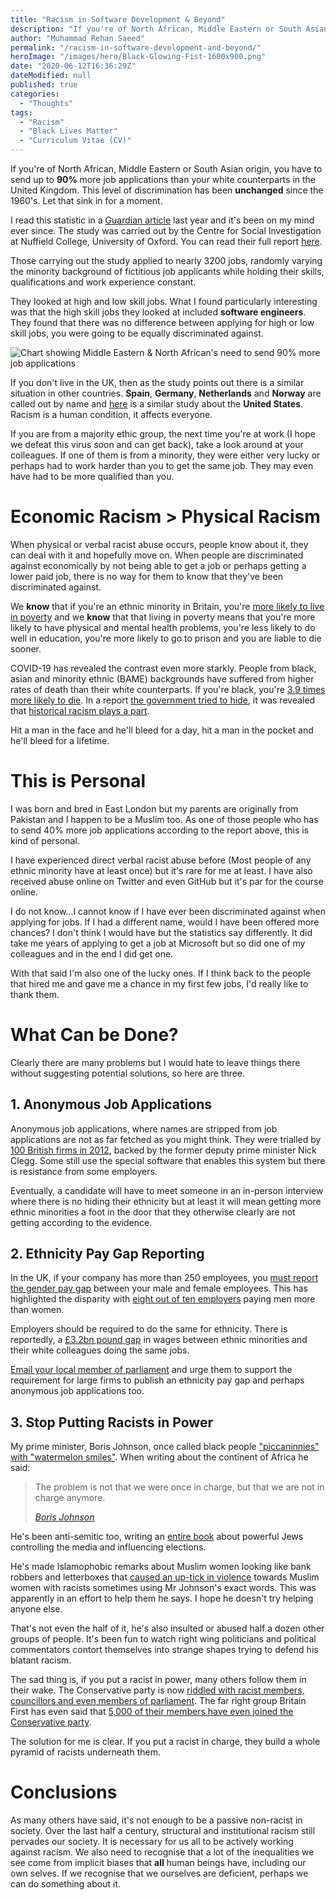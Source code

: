 ```yaml
---
title: "Racism in Software Development & Beyond"
description: "If you're of North African, Middle Eastern or South Asian origin, you have to send up to 90% more job applications than your white counterparts in the United Kingdom. This level of discrimination has been unchanged since the 1960's."
author: "Muhammad Rehan Saeed"
permalink: "/racism-in-software-development-and-beyond/"
heroImage: "/images/hero/Black-Glowing-Fist-1600x900.png"
date: "2020-06-12T16:36:29Z"
dateModified: null
published: true
categories:
  - "Thoughts"
tags:
  - "Racism"
  - "Black Lives Matter"
  - "Curriculum Vitae (CV)"
---
```


If you're of North African, Middle Eastern or South Asian origin, you have to send up to **90%** more job applications than your white counterparts in the United Kingdom. This level of discrimination has been **unchanged** since the 1960's. Let that sink in for a moment.

I read this statistic in a [Guardian article](https://www.theguardian.com/world/2019/jan/17/minority-ethnic-britons-face-shocking-job-discrimination) last year and it's been on my mind ever since. The study was carried out by the Centre for Social Investigation at Nuffield College, University of Oxford. You can read their full report [here](http://csi.nuff.ox.ac.uk/wp-content/uploads/2019/01/Are-employers-in-Britain-discriminating-against-ethnic-minorities_final.pdf). 

Those carrying out the study applied to nearly 3200 jobs, randomly varying the minority background of fictitious job applicants while holding their skills, qualifications and work experience constant.

They looked at high and low skill jobs. What I found particularly interesting was that the high skill jobs they looked at included **software engineers**. They found that there was no difference between applying for high or low skill jobs, you were going to be equally discriminated against.

![Chart showing Middle Eastern & North African's need to send 90% more job applications](./images/Chart.png)

If you don't live in the UK, then as the study points out there is a similar situation in other countries. **Spain**, **Germany**, **Netherlands** and **Norway** are called out by name and [here](https://www.nber.org/digest/sep03/w9873.html) is a similar study about the **United States**. Racism is a human condition, it affects everyone.

If you are from a majority ethic group, the next time you're at work (I hope we defeat this virus soon and can get back), take a look around at your colleagues. If one of them is from a minority, they were either very lucky or perhaps had to work harder than you to get the same job. They may even have had to be more qualified than you.

# Economic Racism > Physical Racism

When physical or verbal racist abuse occurs, people know about it, they can deal with it and hopefully move on. When people are discriminated against economically by not being able to get a job or perhaps getting a lower paid job, there is no way for them to know that they've been discriminated against.

We **know** that if you're an ethnic minority in Britain, you're [more likely to live in poverty](https://www.jrf.org.uk/report/poverty-rates-among-ethnic-groups-great-britain) and we **know** that that living in poverty means that you're more likely to have physical and mental health problems, you're less likely to do well in education, you're more likely to go to prison and you are liable to die sooner.

COVID-19 has revealed the contrast even more starkly. People from black, asian and minority ethnic (BAME) backgrounds have suffered from higher rates of death than their white counterparts. If you're black, you're [3.9 times more likely to die](https://www.theguardian.com/world/2020/jun/02/covid-19-death-rate-in-england-higher-among-bame-people). In a report [the government tried to hide](https://www.theguardian.com/world/2020/jun/13/bma-demands-answers-over-missing-bame-pages-of-covid-19-report), it was revealed that [historical racism plays a part](https://www.theguardian.com/world/2020/jun/16/historical-racism-may-be-behind-englands-higher-bame-covid-19-rate).

Hit a man in the face and he'll bleed for a day, hit a man in the pocket and he'll bleed for a lifetime.

# This is Personal

I was born and bred in East London but my parents are originally from Pakistan and I happen to be a Muslim too. As one of those people who has to send 40% more job applications according to the report above, this is kind of personal.

I have experienced direct verbal racist abuse before (Most people of any ethnic minority have at least once) but it's rare for me at least. I have also received abuse online on Twitter and even GitHub but it's par for the course online.

I do not know...I cannot know if I have ever been discriminated against when applying for jobs. If I had a different name, would I have been offered more chances? I don't think I would have but the statistics say differently. It did take me years of applying to get a job at Microsoft but so did one of my colleagues and in the end I did get one.

With that said I'm also one of the lucky ones. If I think back to the people that hired me and gave me a chance in my first few jobs, I'd really like to thank them.

# What Can be Done?

Clearly there are many problems but I would hate to leave things there without suggesting potential solutions, so here are three.

## 1. Anonymous Job Applications

Anonymous job applications, where names are stripped from job applications are not as far fetched as you might think. They were trialled by [100 British firms in 2012](https://www.independent.co.uk/news/uk/would-muslims-get-better-jobs-if-bosses-didn-t-know-they-were-muslim-a6690621.html), backed by the former deputy prime minister Nick Clegg. Some still use the special software that enables this system but there is resistance from some employers.

Eventually, a candidate will have to meet someone in an in-person interview where there is no hiding their ethnicity but at least it will mean getting more ethnic minorities a foot in the door that they otherwise clearly are not getting according to the evidence.

## 2. Ethnicity Pay Gap Reporting

In the UK, if your company has more than 250 employees, you [must report the gender pay gap](https://www.gov.uk/guidance/gender-pay-gap-reporting-overview) between your male and female employees. This has highlighted the disparity with [eight out of ten employers](https://www.theguardian.com/world/2019/apr/04/gender-pay-gap-figures-show-eight-in-10-uk-firms-pay-men-more-than-women) paying men more than women.

Employers should be required to do the same for ethnicity. There is reportedly, a [£3.2bn pound gap](https://www.theguardian.com/money/2018/dec/27/uk-black-and-ethnic-minorities-lose-32bn-a-year-in-pay-gap) in wages between ethnic minorities and their white colleagues doing the same jobs.

[Email your local member of parliament](https://www.writetothem.com/) and urge them to support the requirement for large firms to publish an ethnicity pay gap and perhaps anonymous job applications too.

## 3. Stop Putting Racists in Power

My prime minister, Boris Johnson, once called black people ["piccaninnies" with "watermelon smiles"](https://www.telegraph.co.uk/comment/personal-view/3571742/If-Blairs-so-good-at-running-the-Congo-let-him-stay-there.html). When writing about the continent of Africa he said:

> The problem is not that we were once in charge, but that we are not in charge anymore.
> <footer><cite><a href="https://www.independent.co.uk/voices/boris-johnson-foriegn-secretary-us-press-questions-no-laughing-matter-hold-to-account-a7147766.html">Boris Johnson</a></cite></footer>

He's been anti-semitic too, writing an [entire book](https://www.independent.co.uk/news/uk/politics/boris-johnson-book-jews-control-media-general-election-a9239346.html) about powerful Jews controlling the media and influencing elections.

He's made Islamophobic remarks about Muslim women looking like bank robbers and letterboxes that [caused an up-tick in violence](https://www.theguardian.com/politics/2019/sep/02/boris-johnsons-burqa-comments-led-to-surge-in-anti-muslim-attacks) towards Muslim women with racists sometimes using Mr Johnson's exact words. This was apparently in an effort to help them he says. I hope he doesn't try helping anyone else.

That's not even the half of it, he's also insulted or abused half a dozen other groups of people. It's been fun to watch right wing politicians and political commentators contort themselves into strange shapes trying to defend his blatant racism.

The sad thing is, if you put a racist in power, many others follow them in their wake. The Conservative party is now [riddled with racist members, councillors and even members of parliament](https://twitter.com/miqdaad/status/1101781296639025152). The far right group Britain First has even said that [5,000 of their members have even joined the Conservative party](https://www.theguardian.com/politics/2019/dec/28/britain-first-far-right-members-5000-have-joined-tories).

The solution for me is clear. If you put a racist in charge, they build a whole pyramid of racists underneath them.

# Conclusions

As many others have said, it's not enough to be a passive non-racist in society. Over the last half a century, structural and institutional racism still pervades our society. It is necessary for us all to be actively working against racism. We also need to recognise that a lot of the inequalities we see come from implicit biases that **all** human beings have, including our own selves. If we recognise that we ourselves are deficient, perhaps we can do something about it.
